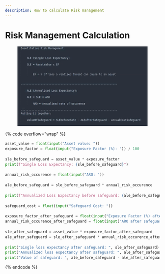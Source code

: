 ```yaml
---
description: How to calculate Risk management
---
```


# Risk Management Calculation



<figure><img src="../.gitbook/assets/image (8).png" alt=""><figcaption></figcaption></figure>

{% code overflow="wrap" %}
```python
asset_value = float(input("Asset value: "))
exposure_factor = float(input("Exposure Factor (%): ")) / 100

sle_before_safeguard = asset_value * exposure_factor
print(f"Single Loss Expectancy: {sle_before_safeguard}")

annual_risk_occurence = float(input("ARO: "))

ale_before_safeguard = sle_before_safeguard * annual_risk_occurence

print(f"Annualized Loss Expectancy before safeguard: {ale_before_safeguard}")

safeguard_cost = float(input("Safeguard Cost: "))

exposure_factor_after_safeguard = float(input("Exposure Factor (%) after safeguard: ")) / 100
annual_risk_occurence_after_safeguard = float(input("ARO after safeguard: "))

sle_after_safeguard = asset_value * exposure_factor_after_safeguard
ale_after_safeguard = sle_after_safeguard * annual_risk_occurence_after_safeguard

print("Single loss expectancy after safeguard: ", sle_after_safeguard)
print("Annualized loss expectancy after safeguard: ", ale_after_safeguard)
print("Value of safeguard: ", ale_before_safeguard - ale_after_safeguard - safeguard_cost)
```
{% endcode %}

